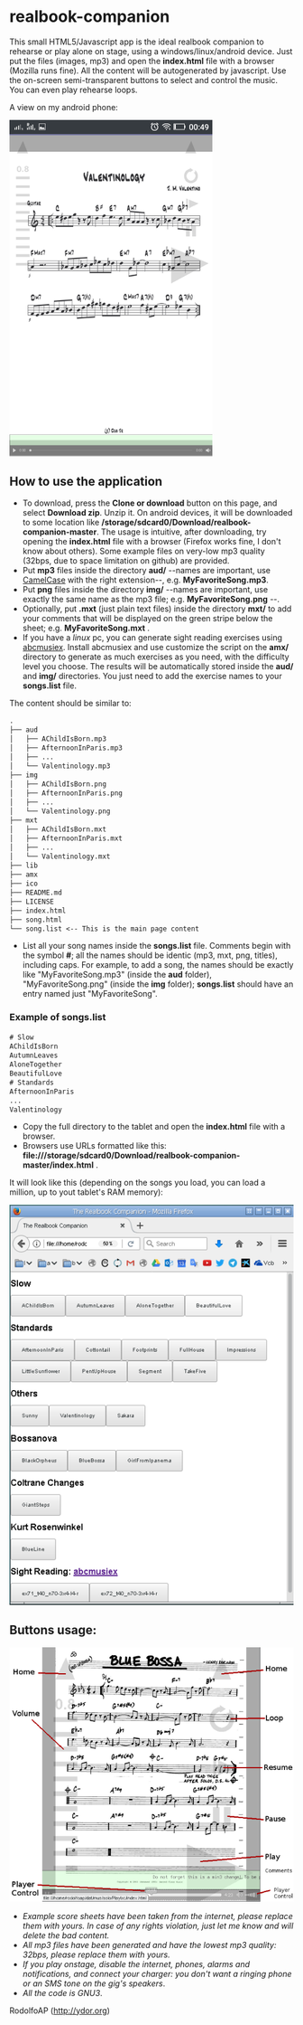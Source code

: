 # realbook-companion

This small HTML5/Javascript app is the ideal realbook companion to rehearse or play alone on stage, using a windows/linux/android device. Just put the files (images, mp3) and open the **index.html** file with a browser (Mozilla runs fine). All the content will be autogenerated by javascript. Use the on-screen semi-transparent buttons to select and control the music. You can even play rehearse loops. 

A view on my android phone:

<img width="360" alt="portfolio_view" src="https://github.com/rodolfoap/realbook-companion/blob/master/lib/rbc_m.png">

## How to use the application

* To download, press the **Clone or download** button on this page, and select **Download zip**. Unzip it. On android devices, it will be downloaded to some location like **/storage/sdcard0/Download/realbook-companion-master**. The usage is intuitive, after downloading, try opening the **index.html** file with a browser (Firefox works fine, I don't know about others). Some example files on very-low mp3 quality (32bps, due to space limitation on github) are provided. 
* Put **mp3** files inside the directory **aud/** --names are important, use [CamelCase](https://en.wikipedia.org/wiki/Camel_case) with the right extension--, e.g. **MyFavoriteSong.mp3**.
* Put **png** files inside the directory **img/** --names are important, use exactly the same name as the mp3 file; e.g. **MyFavoriteSong.png** --.
* Optionally, put **.mxt** (just plain text files) inside the directory **mxt/** to add your comments that will be displayed on the green stripe below the sheet; e.g. **MyFavoriteSong.mxt** .
* If you have a _linux_ pc, you can generate sight reading exercises using [abcmusiex](href=https://github.com/rodolfoap/abcmusiex). Install abcmusiex and use customize the script on the **amx/** directory to generate as much exercises as you need, with the difficulty level you choose. The results will be automatically stored inside the **aud/** and **img/** directories. You just need to add the exercise names to your **songs.list** file.

The content should be similar to:

```
.
├── aud
│   ├── AChildIsBorn.mp3
│   ├── AfternoonInParis.mp3
│   ├── ...
│   └── Valentinology.mp3
├── img
│   ├── AChildIsBorn.png
│   ├── AfternoonInParis.png
│   ├── ...
│   └── Valentinology.png
├── mxt
│   ├── AChildIsBorn.mxt
│   ├── AfternoonInParis.mxt
│   ├── ...
│   └── Valentinology.mxt
├── lib
├── amx
├── ico
├── README.md
├── LICENSE
├── index.html
├── song.html
└── song.list <-- This is the main page content 
```
* List all your song names inside the **songs.list** file. Comments begin with the symbol **#**; all the names should be identic (mp3, mxt, png, titles), including caps. For example, to add a song, the names should be exactly like "MyFavoriteSong.mp3" (inside the **aud** folder), "MyFavoriteSong.png" (inside the **img** folder); **songs.list** should have an entry named just "MyFavoriteSong".

### Example of **songs.list**

```
# Slow
AChildIsBorn
AutumnLeaves
AloneTogether
BeautifulLove
# Standards
AfternoonInParis
...
Valentinology
```
* Copy the full directory to the tablet and open the **index.html** file with a browser. 
* Browsers use URLs formatted like this: **file:///storage/sdcard0/Download/realbook-companion-master/index.html** .

It will look like this (depending on the songs you load, you can load a million, up to yout tablet's RAM memory):

![rbc_pc.png](https://github.com/rodolfoap/realbook-companion/blob/master/lib/rbc_pc.png)

## Buttons usage:

![rbc_buttons.png](https://github.com/rodolfoap/realbook-companion/blob/master/lib/rbc_buttons.png)

* _Example score sheets have been taken from the internet, please replace them with yours. In case of any rights violation, just let me know and will delete the bad content._
* _All mp3 files have been generated and have the lowest mp3 quality: 32bps, please replace them with yours._
* _If you play onstage, disable the internet, phones, alarms and notifications, and connect your charger: you don't want a ringing phone or an SMS tone on the gig's speakers_.
* _All the code is GNU3_.

RodolfoAP (http://ydor.org)
